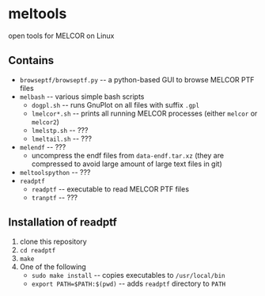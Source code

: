 # meltools
open tools for MELCOR on Linux 

## Contains
- `browseptf/browseptf.py` -- a python-based GUI to browse MELCOR PTF files
- `melbash` -- various simple bash scripts
    - `dogpl.sh` -- runs GnuPlot on all files with suffix `.gpl`
    - `lmelcor*.sh` -- prints all running MELCOR processes (either `melcor` or `melcor2`)
    - `lmelstp.sh` -- ???
    - `lmeltail.sh` -- ???
- `melendf` -- ???
    - uncompress the endf files from `data-endf.tar.xz` (they are compressed to avoid large amount of large text files in git)
- `meltoolspython` -- ???
- `readptf`
    - `readptf` -- executable to read MELCOR PTF files
    - `tranptf` -- ???

## Installation of readptf
1. clone this repository
2. `cd readptf`
3. `make`
4. One of the following
    - `sudo make install` -- copies executables to `/usr/local/bin`
    - `export PATH=$PATH:$(pwd)` -- adds `readptf` directory to `PATH`
